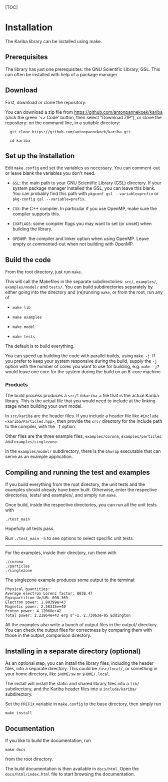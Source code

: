 [TOC]

# Installation

The Kariba library can be installed using make.

## Prerequisites

The library has just one prerequisites: the GNU Scientific Library, GSL. This can often be installed with help of a package manager.


## Download

First, download or clone the repository.

You can download a zip file from https://github.com/antonpannekoek/kariba (click the green '<> Code' button, then select "Download ZIP"), or
clone the repository: on the command line, in a suitable directory:

```
  git clone https://github.com/antonpannekoek/kariba.git

  cd kariba
```

## Set up the installation

Edit `make.config` and set the variables as necessary. You can comment-out or leave blank the variables you don't need.

- `GSL`: the main path to your GNU Scientific Library (GSL)
  directory. If your system package manager installed the GSL, you can
  leave this blank. You can probably find this path with
  `pkgconf gsl --variable=prefix` or `pkg-config gsl --variable=prefix`.

- `CXX`: the C++ compiler. In particular if you use OpenMP, make sure the compiler supports this.

- `CXXFLAGS`: some compiler flags you may want to set (or unset) when building the library.

- `OPENMP`: the compiler and linker option when using OpenMP. Leave empty or commented-out when not building with OpenMP.



## Build the code

From the root directory, just run `make`.

This will call the Makefiles in the separate subdirectories: `src/`,
`examples/`, `examples/model/` and `tests/`. You can build
subdirectories separately by either going into the directory and
(re)running `make`, or from the root, run any of

- `make lib`

- `make examples`

- `make model`

- `make tests`

The default is to build everything.

You can speed up building the code with parallel builds, using `make -j`.
If you prefer to keep your system responsive during the build,
supply the `-j` option with the number of cores you want to use for
building, e.g. `make -j7` would leave one core for the system during
the build on an 8-core machine.

### Products

The build process produces a `src/libkariba.a` file that is the actual
Kariba library. This is the actual file that you would need to include
at the linking stage when building your own model.

In `src/kariba` are the header files. If you include a header file
like `#include <kariba/Particles.hpp>`, then provide the `src/`
directory for the include path to the compiler, with the `-I` option.


Other files are the three example files, `examples/corona`,
`examples/particles` and `examples/singlezone`.

In the `examples/model/` subdirectory, there is the `bhwrap` executable that
can serve as an example application.



## Compiling and running the test and examples

If you build everything from the root directory, the unit tests and
the examples should already have been built. Otherwise, enter the
respective directories, tests/ and examples/, and simply run `make`.

Once build, inside the respective directories, you can run all the unit tests with

```
./test_main
```

Hopefully all tests pass.

Run `./test_main -h` to see options to select specific unit tests.

----

For the examples, inside their directory, run them with

```
./corona
./particles
./singlezone
```

The singlezone example produces some output to the terminal:

```
Physical quantities:
Average electron Lorenz factor: 8038.47
Equipartition Ue/UB: 698.369
Electron power: 1.80399e+43
Magnetic power: 2.58315e+40
Proton power: 4.12068e+42
Total power: 2.21864e+43 erg s^-1, 2.73063e-05 Eddington
```

All the examples also write a bunch of output files in the output/
directory. You can check the output files for correctness by comparing
them with those in the output_comparison directory.


## Installing in a separate directory (optional)

As an optional step, you can install the library files, including the header files, into a separate directory. This could be `/usr/local/`, or something in your home directory, like `$HOME/sw` or `$HOME/.local`.

The install will install the static and shared library files into a `lib/` subdirectory, and the Kariba header files into a `include/kariba/` subdirectory.

Set the `PREFIX` variable in `make.config` to the base directory, then simply run

```
make install
```


## Documentation

If you like to build the documentation, run

```
make docs
```

from the root directory.

The build documentation is then available in `docs/html`. Open the `docs/html/index.html` file to start browsing the documentation.
